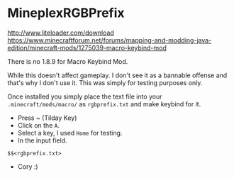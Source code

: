 # MineplexRGBPrefix
http://www.liteloader.com/download
https://www.minecraftforum.net/forums/mapping-and-modding-java-edition/minecraft-mods/1275039-macro-keybind-mod

There is no 1.8.9 for Macro Keybind Mod.

While this doesn't affect gameplay. I don't see it as a bannable offense and that's why I don't use it. This was simply for testing purposes only.

Once installed you simply place the text file into your `.minecraft/mods/macro/` as `rgbprefix.txt` and make keybind for it.

- Press ~ (Tilday Key)
- Click on the `A`.
- Select a key, I used `Home` for testing.
- In the input field.

```
$$<rgbprefix.txt>
```

- Cory :)
